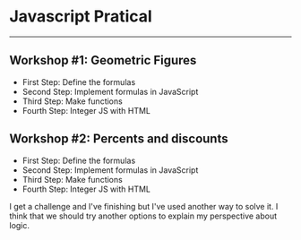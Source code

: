 # Javascript Pratical

---

## Workshop #1: Geometric Figures

- First Step: Define the formulas
- Second Step: Implement formulas in JavaScript
- Third Step: Make functions
- Fourth Step: Integer JS with HTML

## Workshop #2: Percents and discounts

- First Step: Define the formulas
- Second Step: Implement formulas in JavaScript
- Third Step: Make functions
- Fourth Step: Integer JS with HTML

I get a challenge and I've finishing but I've used another way to solve it. I think that we should try another options to explain my perspective about logic.